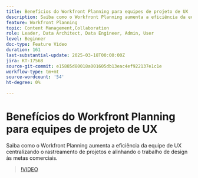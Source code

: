 ```yaml
---
title: Benefícios do Workfront Planning para equipes de projeto de UX
description: Saiba como o Workfront Planning aumenta a eficiência da equipe de UX centralizando o rastreamento de projetos e alinhando o trabalho de design às metas comerciais.
feature: Workfront Planning
topic: Content Management,Collaboration
role: Leader, Data Architect, Data Engineer, Admin, User
level: Beginner
doc-type: Feature Video
duration: 161
last-substantial-update: 2025-03-18T00:00:00Z
jira: KT-17568
source-git-commit: e15885d80018a001605db13eac4ef922137e1c1e
workflow-type: tm+mt
source-wordcount: '54'
ht-degree: 0%

---
```



# Benefícios do Workfront Planning para equipes de projeto de UX

Saiba como o Workfront Planning aumenta a eficiência da equipe de UX centralizando o rastreamento de projetos e alinhando o trabalho de design às metas comerciais.

>[!VIDEO](https://video.tv.adobe.com/v/3452185/?learn=on&enablevpops&captions=por_br)
